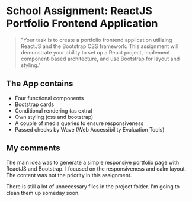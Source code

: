 # School Assignment: ReactJS Portfolio Frontend Application


> "Your task is to create a portfolio frontend application utilizing ReactJS and the Bootstrap CSS framework. This assignment will demonstrate your ability to set up a React project, implement component-based architecture, and use Bootstrap for layout and styling."


## The App contains
- Four functional components
- Bootstrap cards
- Conditional rendering (as extra)
- Own styling (css and bootstrap)
- A couple of media queries to ensure responsiveness
- Passed checks by Wave (Web Accessibility Evaluation Tools)

## My comments
The main idea was to generate a simple responsive portfolio page with ReactJS and Bootstrap. I focused on the responsiveness and calm layout. The content was not the priority in this assignment.

There is still a lot of unnecessary files in the project folder. I'm going to clean them up someday soon.

